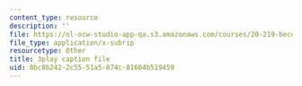 ```yaml
---
content_type: resource
description: ''
file: https://ol-ocw-studio-app-qa.s3.amazonaws.com/courses/20-219-becoming-the-next-bill-nye-writing-and-hosting-the-educational-show-january-iap-2015/8bc8b2422c5551a5874c81604b519459_YjZKOZqsOzM.vtt
file_type: application/x-subrip
resourcetype: Other
title: 3play caption file
uid: 8bc8b242-2c55-51a5-874c-81604b519459
---
```

